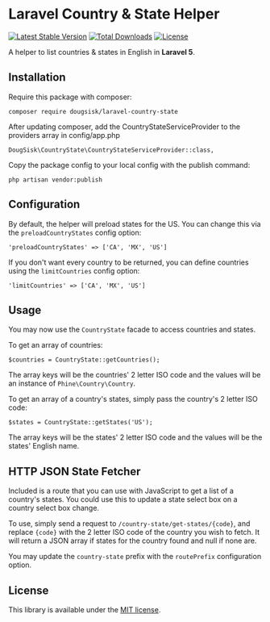Laravel Country & State Helper
==============================
[![Latest Stable Version](https://poser.pugx.org/dougsisk/laravel-country-state/version)](https://packagist.org/packages/dougsisk/laravel-country-state)
[![Total Downloads](https://poser.pugx.org/dougsisk/laravel-country-state/downloads)](https://packagist.org/packages/dougsisk/laravel-country-state)
[![License](https://poser.pugx.org/dougsisk/laravel-country-state/license)](https://packagist.org/packages/dougsisk/laravel-country-state)

A helper to list countries & states in English in **Laravel 5**.

Installation
------------

Require this package with composer:

```
composer require dougsisk/laravel-country-state
```

After updating composer, add the CountryStateServiceProvider to the providers array in config/app.php

```
DougSisk\CountryState\CountryStateServiceProvider::class,
```

Copy the package config to your local config with the publish command:

```
php artisan vendor:publish
```

Configuration
-------------

By default, the helper will preload states for the US. You can change this via the `preloadCountryStates` config option:

```
'preloadCountryStates' => ['CA', 'MX', 'US']
```

If you don't want every country to be returned, you can define countries using the `limitCountries` config option:

```
'limitCountries' => ['CA', 'MX', 'US']
```

Usage
-----

You may now use the `CountryState` facade to access countries and states.

To get an array of countries:

```
$countries = CountryState::getCountries();
```

The array keys will be the countries' 2 letter ISO code and the values will be an instance of `Phine\Country\Country`.


To get an array of a country's states, simply pass the country's 2 letter ISO code:

```
$states = CountryState::getStates('US');
```

The array keys will be the states' 2 letter ISO code and the values will be the states' English name.

HTTP JSON State Fetcher
-----------------------

Included is a route that you can use with JavaScript to get a list of a country's states. You could use this to update a state select box on a country select box change.

To use, simply send a request to `/country-state/get-states/{code}`, and replace `{code}` with the 2 letter ISO code of the country you wish to fetch. It will return a JSON array if states for the country found and null if none are.

You may update the `country-state` prefix with the `routePrefix` configuration option.

License
-------

This library is available under the [MIT license](LICENSE).